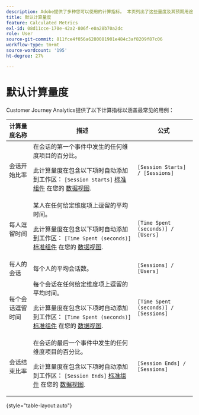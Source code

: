 ```yaml
---
description: Adobe提供了多种您可以使用的计算指标。 本页列出了这些量度及其预期用途。
title: 默认计算量度
feature: Calculated Metrics
exl-id: 08d11cce-170e-42a2-806f-e0a28b70a2dc
role: User
source-git-commit: 811fce4f056a6280081901e484c3af8209f87c06
workflow-type: tm+mt
source-wordcount: '195'
ht-degree: 27%

---
```


# 默认计算量度

Customer Journey Analytics提供了以下计算指标以涵盖最常见的用例：

| 计算量度名称 | 描述 | 公式 |
|---------|----------|---------|
| 会话开始比率 | 在会话的第一个事件中发生的任何维度项目的百分比。<p>此计算量度在包含以下项时自动添加到工作区： `[Session Starts]` [标准组件](/help/data-views/component-reference.md) 在您的 [数据视图](/help/data-views/create-dataview.md).</p> | `[Session Starts] / [Sessions]` |
| 每人逗留时间 | 某人在任何给定维度项上逗留的平均时间。<p>此计算量度在包含以下项时自动添加到工作区： `[Time Spent (seconds)]` [标准组件](/help/data-views/component-reference.md) 在您的 [数据视图](/help/data-views/create-dataview.md).</p> | `[Time Spent (seconds)] / [Users]` |
| 每人的会话 | 每个人的平均会话数。 | `[Sessions] / [Users]` |
| 每个会话逗留时间 | 每个会话在任何给定维度项上逗留的平均时间。<p>此计算量度在包含以下项时自动添加到工作区： `[Time Spent (seconds)]` [标准组件](/help/data-views/component-reference.md) 在您的 [数据视图](/help/data-views/create-dataview.md).</p> | `[Time Spent (seconds)] / [Sessions]` |
| 会话结束比率 | 在会话的最后一个事件中发生的任何维度项目的百分比。 <p>此计算量度在包含以下项时自动添加到工作区： `[Session Ends]` [标准组件](/help/data-views/component-reference.md) 在您的 [数据视图](/help/data-views/create-dataview.md).</p> | `[Session Ends] / [Sessions]` |

{style="table-layout:auto"}
